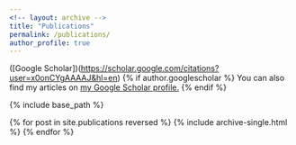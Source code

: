 ```yaml
---
<!-- layout: archive -->
title: "Publications"
permalink: /publications/
author_profile: true
---
```


([Google Scholar])(https://scholar.google.com/citations?user=x0onCYgAAAAJ&hl=en)
{% if author.googlescholar %}
  You can also find my articles on <u><a href="https://scholar.google.com/citations?user=x0onCYgAAAAJ&hl=en">my Google Scholar profile</a>.</u>
{% endif %}

{% include base_path %}

{% for post in site.publications reversed %}
  {% include archive-single.html %}
{% endfor %}
